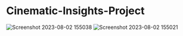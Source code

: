 # Cinematic-Insights-Project
![Screenshot 2023-08-02 155038](https://github.com/AGPaquette/Cinematic-Insights-Project/assets/131227245/d9f55584-e3e7-4e0c-9d20-74791f568076)
![Screenshot 2023-08-02 155021](https://github.com/AGPaquette/Cinematic-Insights-Project/assets/131227245/2a352f9a-47af-4395-bda6-46616524e7fd)
